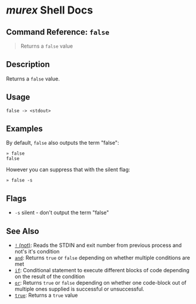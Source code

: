 # _murex_ Shell Docs

## Command Reference: `false`

> Returns a `false` value

## Description

Returns a `false` value.

## Usage

    false -> <stdout>

## Examples

By default, `false` also outputs the term "false":

    » false
    false
    
However you can suppress that with the silent flag:

    » false -s

## Flags

* `-s`
    silent - don't output the term "false"

## See Also

* [`!` (not)](../commands/not.md):
  Reads the STDIN and exit number from previous process and not's it's condition
* [`and`](../commands/and.md):
  Returns `true` or `false` depending on whether multiple conditions are met
* [`if`](../commands/if.md):
  Conditional statement to execute different blocks of code depending on the result of the condition
* [`or`](../commands/or.md):
  Returns `true` or `false` depending on whether one code-block out of multiple ones supplied is successful or unsuccessful.
* [`true`](../commands/true.md):
  Returns a `true` value